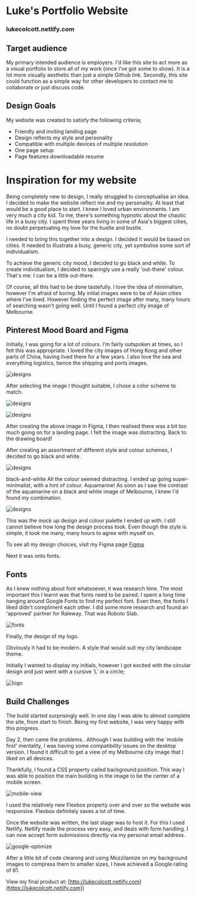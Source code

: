 # Luke's Portfolio Website
### lukecolcott.netlify.com

## Target audience
My primary intended audience is employers. I'd like this site to act more as a visual portfolio to store all of my work (once I've got some to show).
It is a lot more visually aesthetic than just a simple Github link.
Secondly, this site could function as a simple way for other developers to contact me to collaborate or just discuss code. 

## Design Goals
My website was created to satisfy the following criteria;
- Friendly and inviting landing page
- Design reflects my style and personality
- Compatible with multiple devices of multiple resolution
- One page setup
- Page features downloadable resume

# Inspiration for my website

Being completely new to design, I really struggled to conceptualise an idea.
I decided to make the website reflect me and my personality. At least that would be a good place to start.
I knew I loved urban environments. I am very much a city kid. To me, there's something hypnotic about the chaotic life in a busy city.
I spent three years living in some of Asia's biggest cities, no doubt perpetuating my love for the hustle and bustle.

I needed to bring this together into a design. I decided it would be based on cities. It needed to illustrate a busy, generic city, yet symbolise some sort of individualism. 

To achieve the generic city mood, I decided to go black and white. To create individualism, I decided to sparingly use a really 'out-there' colour.
That's me. I can be a little out-there. 

Of course, all this had to be done tastefully. I love the idea of minimalism, however I'm afraid of boring. My initial images were to be of Asian cities where I've lived. However finding the perfect image after many, many hours of searching wasn't going well. Until I found a perfect city image of Melbourne.    

## Pinterest Mood Board and Figma

Initially, I was going for a lot of colours. I'm fairly outspoken at times, so I felt this was appropriate. 
I loved the city images of Hong Kong and other parts of China, having lived there for a few years. I also love the sea and everything logistics, hence the shipping and ports images. 

![designs](/assets/img/moodboard1.png)

After selecting the image I thought suitable, I chose a color scheme to match.

![designs](/assets/img/first-design.png)

![designs](/assets/img/korea.png)

After creating the above image in Figma, I then realised there was a bit too much going on for a landing page.
I felt the image was distracting. Back to the drawing board!

After creating an assortment of different style and colour schemes, I decided to go black and white.

![designs](/assets/img/black-and-white.png)

black-and-white
All the colour seemed distracting. I ended up going super-minimalist, with a hint of colour. Aquamarine!
As soon as I saw the contrast of the aquamarine on a black and white image of Melbourne, I knew I'd found my combination. 

![designs](/assets/img/final-design.png)

This was the mock up design and colour palette I ended up with. I still cannot believe how long the design process took. Even though the style is simple, it took me many, many hours to agree with myself on. 

To see all my design choices, visit my Figma page [Figma](https://www.figma.com/file/ZjH2R84aPIWzQ6t00ui62XdK/Portfolio-website-design)

Next it was onto fonts.

## Fonts

As I knew nothing about font whatsoever, it was research time. The most important this I learnt was that fonts need to be paired.
I spent a long time hanging around Google Fonts to find my perfect font.
Even then, the fonts I liked didn't compliment each other. I did some more research and found an 'approved' partner for Raleway. That was Roboto Slab.

![fonts](/assets/img/fonts.png)

Finally, the design of my logo.

Obviously it had to be modern. A style that would suit my city landscape theme.

Initially I wanted to display my initials, however I got excited with the circular design and just went with a cursive 'L' in a circle;

![logo](/assets/img/lc.png)

## Build Challenges

The build started surprisingly well. In one day I was able to almost complete the site, from start to finish.
Being my first website, I was very happy with this progress.

Day 2, then came the problems.. Although I was building with the 'mobile first' mentality, I was having some compatibility issues on the desktop version. I found it difficult to get a view of my Melbourne city image that I liked on all devices.

Thankfully, I found a CSS property called background:position.
This way I was able to position the main building in the image to be the center of a mobile screen.

![mobile-view](/assets/img/mobile-view.png)

I used the relatively new Flexbox property over and over so the website was responsive. Flexbox definitely saves a lot of time. 

Once the website was written, the last stage was to host it. For this I used Netlify.
Netlify made the process very easy, and deals with form handling. I can now accept form submissions directly via my personal email address. 

![google-optimize](/assets/img/google-optimize.png)

After a little bit of code cleaning and using Mozzilamize on my background images to compress them to smaller sizes, I have achieved a Google rating of 81.



View my final product at: [http://lukecolcott.netlify.com](https://lukecolcott.netlify.com])